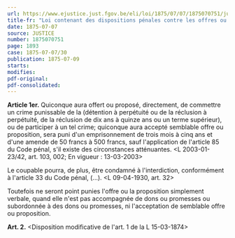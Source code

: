 ```yaml
---
url: https://www.ejustice.just.fgov.be/eli/loi/1875/07/07/1875070751/justel
title-fr: "Loi contenant des dispositions pénales contre les offres ou propositions de commettre certains crimes. (NOTE : Consultation des versions antérieures à partir du 01-01-1990 et mise à jour au 13-03-2003)."
date: 1875-07-07
source: JUSTICE
number: 1875070751
page: 1893
case: 1875-07-07/30
publication: 1875-07-09
starts:
modifies:
pdf-original:
pdf-consolidated:
---
```


**Article 1er.** Quiconque aura offert ou proposé, directement, de commettre un crime punissable de la (détention à perpétuité ou de la réclusion à perpétuité, de la réclusion de dix ans à quinze ans ou un terme supérieur), ou de participer à un tel crime; quiconque aura accepté semblable offre ou proposition, sera puni d'un emprisonnement de trois mois à cinq ans et d'une amende de 50 francs à 500 francs, sauf l'application de l'article 85 du Code pénal, s'il existe des circonstances atténuantes. <L 2003-01-23/42, art. 103, 002;  En vigueur :  13-03-2003>

Le coupable pourra, de plus, être condamné à l'interdiction, conformément à l'article 33 du Code pénal, (...). <L 09-04-1930, art. 32>

Toutefois ne seront point punies l'offre ou la proposition simplement verbale, quand elle n'est pas accompagnée de dons ou promesses ou subordonnée à des dons ou promesses, ni l'acceptation de semblable offre ou proposition.

**Art. 2.** <Disposition modificative de l'art. 1 de la L 15-03-1874>
